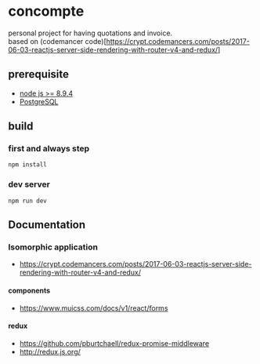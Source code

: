 # concompte

personal project for having quotations and invoice.  
based on (codemancer code)[https://crypt.codemancers.com/posts/2017-06-03-reactjs-server-side-rendering-with-router-v4-and-redux/]

## prerequisite

- [node js >= 8.9.4](https://nodejs.org/en/)
- [PostgreSQL](https://www.postgresql.org/)

## build

### first and always step 

```
npm install
```

### dev server

```
npm run dev
```

## Documentation

### Isomorphic application

- https://crypt.codemancers.com/posts/2017-06-03-reactjs-server-side-rendering-with-router-v4-and-redux/

#### components

- https://www.muicss.com/docs/v1/react/forms

#### redux

- https://github.com/pburtchaell/redux-promise-middleware
- http://redux.js.org/

